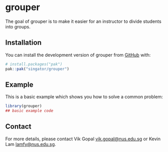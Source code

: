 
# grouper

<!-- badges: start -->
<!-- badges: end -->

The goal of grouper is to make it easier for an instructor to divide students
into groups.

## Installation

You can install the development version of grouper from [GitHub](https://github.com/) with:

``` r
# install.packages("pak")
pak::pak("singator/grouper")
```

## Example

This is a basic example which shows you how to solve a common problem:

``` r
library(grouper)
## basic example code
```


## Contact

For more details, please contact Vik Gopal <vik.gopal@nus.edu.sg> or 
Kevin Lam <lamfy@nus.edu.sg>.
